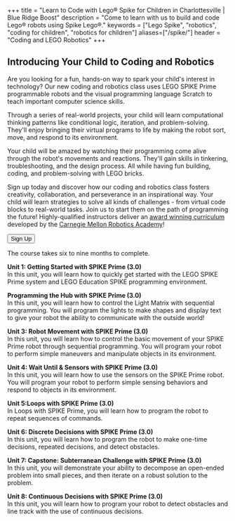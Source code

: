 +++
title = "Learn to Code with Lego&reg; Spike for Children in Charlottesville | Blue Ridge Boost"
description = "Come to learn with us to build and code Lego&reg; robots using Spike Lego&reg;."
keywords = ["Lego Spike", "robotics",  "coding for children", "robotics for children"]
aliases=["/spike/"]
header = "Coding and LEGO Robotics"
+++

<p></p>

<div class="container"> 
    <div class="row">
        <div class="col">
            <h2>Introducing Your Child to Coding and Robotics</h2>
            <p>Are you looking for a fun, hands-on way to spark your child's interest in technology? Our new coding and robotics class uses LEGO SPIKE Prime programmable robots and the visual programming language Scratch to teach important computer science skills.</p><p>
            Through a series of real-world projects, your child will learn computational thinking patterns like conditional logic, iteration, and problem-solving. They'll enjoy bringing their virtual programs to life by making the robot sort, move, and respond to its environment.</p><p>
            Your child will be amazed by watching their programming come alive through the robot's movements and reactions. They'll gain skills in tinkering, troubleshooting, and the design process. All while having fun building, coding, and problem-solving with LEGO bricks.</p><p>
            Sign up today and discover how our coding and robotics class fosters creativity, collaboration, and perseverance in an inspirational way. Your child will learn strategies to solve all kinds of challenges - from virtual code blocks to real-world tasks. Join us to start them on the path of programming the future!
            Highly-qualified instructors deliver an <a href="https://www.cs2n.org/u/track_progress?id=729">award winning curriculum</a> developed by the <a href="https://www.cmu.edu/roboticsacademy/">Carnegie Mellon Robotics Academy</a>!</p>
            <p><a href="https://spring-24-coding-and-lego-robotics.cheddarup.com"><button class="button-8s" role="button">Sign Up</button></a></p>
        </div>
    </div>
    <div class="row">
        <div class="col">
        The course takes six to nine months to complete.<br>
        <p><b>Unit 1: Getting Started with SPIKE Prime (3.0)</b><br> 
        In this unit, you will learn how to quickly get started with the LEGO SPIKE Prime system and LEGO Education SPIKE programming environment.  
        </p>
        <p><b>Programming the Hub with SPIKE Prime (3.0)</b><br> 
        In this unit, you will learn how to control the Light Matrix with sequential programming. You will program the lights to make shapes and display text to give your robot the ability to communicate with the outside world! 
        </p>
        <p><b>Unit 3: Robot Movement with SPIKE Prime (3.0)</b><br> 
        In this unit, you will learn how to control the basic movement of your SPIKE Prime robot through sequential programming. You will program your robot to perform simple maneuvers and manipulate objects in its environment.
        </p>
        <p><b>Unit 4: Wait Until & Sensors with SPIKE Prime (3.0)</b><br> 
        In this unit, you will learn how to use the sensors on the SPIKE Prime robot. You will program your robot to perform simple sensing behaviors and respond to objects in its environment.
        </p>
        <p><b>Unit 5:Loops with SPIKE Prime (3.0)</b><br> 
        In Loops with SPIKE Prime, you will learn how to program the robot to repeat sequences of commands. 
        </p>
        <p><b>Unit 6: Discrete Decisions with SPIKE Prime (3.0)</b><br> 
        In this unit, you will learn how to program the robot to make one-time decisions, repeated decisions, and detect obstacles.
        </p>
        <p><b>Unit 7: Capstone: Subterranean Challenge with SPIKE Prime (3.0)</b><br> 
        In this unit, you will demonstrate your ability to decompose an open-ended problem into small pieces, and then iterate on a robust solution to the problem. 
        </p>
        <p><b>Unit 8: Continuous Decisions with SPIKE Prime (3.0)</b><br> 
        In this unit, you will learn how to program your robot to detect obstacles and line track with the use of continuous decisions.  
        </p>
        </div>
    </div>
</div>

